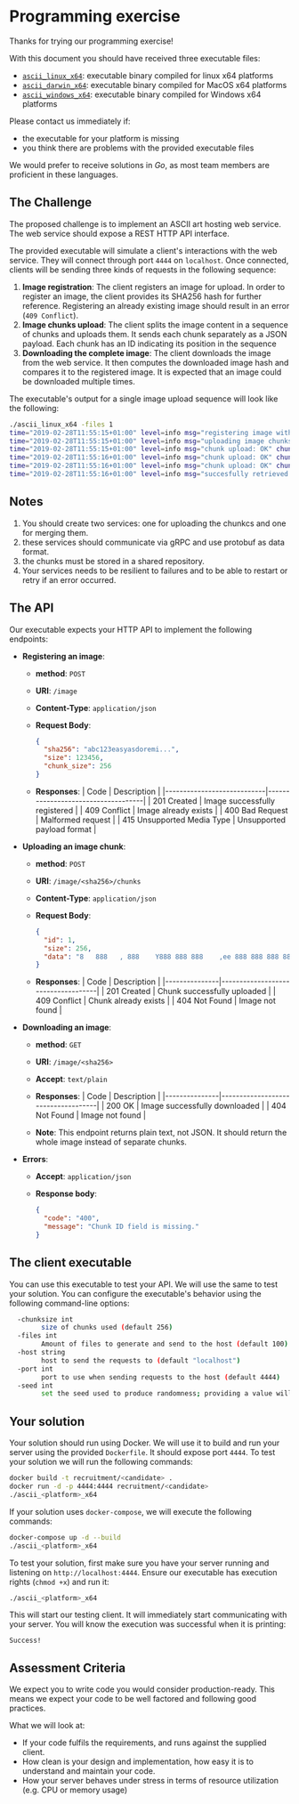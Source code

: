 # Programming exercise

Thanks for trying our programming exercise!

With this document you should have received three executable files:

+ [`ascii_linux_x64`](ascii_linux_x64): executable binary compiled for linux x64 platforms
+ [`ascii_darwin_x64`](ascii_darwin_x64): executable binary compiled for MacOS x64 platforms
+ [`ascii_windows_x64`](ascii_windows_x64.exe): executable binary compiled for Windows x64 platforms

Please contact us immediately if:

+ the executable for your platform is missing
+ you think there are problems with the provided executable files

We would prefer to receive solutions in *Go*, as most team members are proficient in these languages.

## The Challenge

The proposed challenge is to implement an ASCII art hosting web service. The web service should expose a REST HTTP API interface.

The provided executable will simulate a client's interactions with the web service. They will connect through port `4444` on `localhost`.  Once connected, clients will be sending three kinds of requests in the following sequence:

1. **Image registration**: The client registers an image for upload. In order to register an image, the client provides its SHA256 hash for further reference. Registering an already existing image should result in an error (`409 Conflict`).
2. **Image chunks upload**: The client splits the image content in a sequence of chunks and uploads them. It sends each chunk separately as a JSON payload. Each chunk has an ID indicating its position in the sequence
3. **Downloading the complete image**: The client downloads the image from the web service. It then computes the downloaded image hash and compares it to the registered image. It is expected that an image could be downloaded multiple times.

The executable's output for a single image upload sequence will look like the following:

```bash
./ascii_linux_x64 -files 1
time="2019-02-28T11:55:15+01:00" level=info msg="registering image with server" image_sha256=8a99030199b315fe8e4cf93d93478facdf1801a0ddb0d9bc1325961597a42a3f
time="2019-02-28T11:55:15+01:00" level=info msg="uploading image chunks" chunks_count=3 image_sha256=8a99030199b315fe8e4cf93d93478facdf1801a0ddb0d9bc1325961597a42a3f
time="2019-02-28T11:55:15+01:00" level=info msg="chunk upload: OK" chunk_id=1 chunk_size=256 image_sha256=8a99030199b315fe8e4cf93d93478facdf1801a0ddb0d9bc1325961597a42a3f
time="2019-02-28T11:55:16+01:00" level=info msg="chunk upload: OK" chunk_id=0 chunk_size=256 image_sha256=8a99030199b315fe8e4cf93d93478facdf1801a0ddb0d9bc1325961597a42a3f
time="2019-02-28T11:55:16+01:00" level=info msg="chunk upload: OK" chunk_id=2 chunk_size=187 image_sha256=8a99030199b315fe8e4cf93d93478facdf1801a0ddb0d9bc1325961597a42a3f
time="2019-02-28T11:55:16+01:00" level=info msg="succesfully retrieved image" image_sha256=8a99030199b315fe8e4cf93d93478facdf1801a0ddb0d9bc1325961597a42a3f
```

## Notes

1. You should create two services: one for uploading the chunkcs and one for merging them.
2. these services should communicate via gRPC and use protobuf as data format.
3. the chunks must be stored in a shared repository.
4. Your services needs to be resilient to failures and to be able to restart or retry if an error occurred.

## The API

Our executable expects your HTTP API to implement the following endpoints:

+ **Registering an image**:
  + **method**: `POST`
  + **URI**: `/image`
  + **Content-Type**: `application/json`
  + **Request Body**:

      ```json
      {
        "sha256": "abc123easyasdoremi...",
        "size": 123456,
        "chunk_size": 256
      }
      ```

  + **Responses**:
    | Code                       |              Description           |
    |----------------------------|------------------------------------|
    | 201 Created                | Image successfully registered       |
    | 409 Conflict               | Image already exists               |
    | 400 Bad Request            | Malformed request                  |
    | 415 Unsupported Media Type | Unsupported payload format         |

+ **Uploading an image chunk**:
  + **method**: `POST`
  + **URI**: `/image/<sha256>/chunks`
  + **Content-Type**: `application/json`
  + **Request Body**:

      ```json
      {
        "id": 1,
        "size": 256,
        "data": "8   888   , 888    Y888 888 888    ,ee 888 888 888 888 ...",
      }
      ```

  + **Responses**:
    | Code          |              Description           |
    |---------------|------------------------------------|
    | 201 Created   | Chunk successfully uploaded         |
    | 409 Conflict  | Chunk already exists               |
    | 404 Not Found | Image not found                    |

+ **Downloading an image**:
  + **method**: `GET`
  + **URI**: `/image/<sha256>`
  + **Accept**: `text/plain`
  + **Responses**:
    | Code          |              Description           |
    |---------------|------------------------------------|
    | 200 OK        | Image successfully downloaded       |
    | 404 Not Found | Image not found                    |

  + **Note**: This endpoint returns plain text, not JSON. It should return the whole image instead of separate chunks.

+ **Errors**:
  + **Accept**: `application/json`
  + **Response body**:

    ```json
    {
      "code": "400",
      "message": "Chunk ID field is missing."
    }
    ```

## The client executable

 You can use this executable to test your API. We will use the same to test your solution. You can configure the executable's behavior using the following command-line options:

```bash
  -chunksize int
        size of chunks used (default 256)
  -files int
        Amount of files to generate and send to the host (default 100)
  -host string
        host to send the requests to (default "localhost")
  -port int
        port to use when sending requests to the host (default 4444)
  -seed int
        set the seed used to produce randomness; providing a value will allow reproducible runs (default -1)
```

## Your solution

Your solution should run using Docker. We will use it to build and run your server using the provided `Dockerfile`. It should expose port `4444`. To test your solution we will run the following commands:

```bash
docker build -t recruitment/<candidate> .
docker run -d -p 4444:4444 recruitment/<candidate>
./ascii_<platform>_x64
```

If your solution uses `docker-compose`, we will execute the following commands:

```bash
docker-compose up -d --build
./ascii_<platform>_x64
```

To test your solution, first make sure you have your server
running and listening on `http://localhost:4444`. Ensure our executable has execution rights (`chmod +x`) and run it:

```bash
./ascii_<platform>_x64
```

This will start our testing client. It will immediately start communicating with your server. You will know the execution was successful when it is printing:

```text
Success!
```

## Assessment Criteria

We expect you to write code you would consider production-ready.
This means we expect your code to be well factored and following good practices.

What we will look at:

+ If your code fulfils the requirements, and runs against the
supplied client.
+ How clean is your design and implementation, how easy it is to
understand and maintain your code.
+ How your server behaves under stress in terms of resource utilization (e.g. CPU or memory usage)
